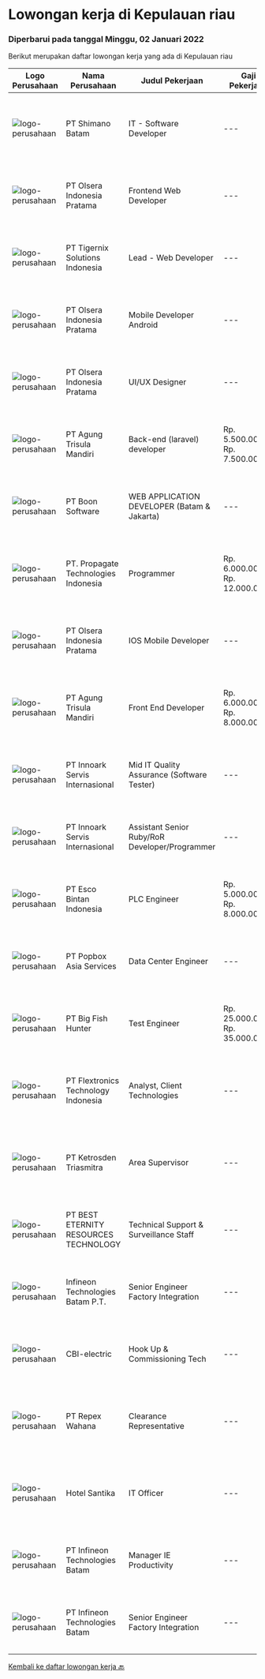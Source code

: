 
  # Lowongan kerja di Kepulauan riau

  ### Diperbarui pada tanggal Minggu, 02 Januari 2022

  Berikut merupakan daftar lowongan kerja yang ada di Kepulauan riau

  |Logo Perusahaan | Nama Perusahaan | Judul Pekerjaan | Gaji Pekerjaan | Lokasi | Deskripsi | Tanggal diunggah | Pranala |
  | -------------- | --------------- | --------------- | --------- | --------- | -------------- | ------- | ----------- |
  |![logo-perusahaan](https://image-service-cdn.seek.com.au/6aec31a5af5a52b0e326ea3affb5eee4bf6d6e57/ee4dce1061f3f616224767ad58cb2fc751b8d2dc)|PT Shimano Batam|IT - Software Developer|---|Batam|Perform software development, implementation, system integration and commissioning of advanced manufacturing execution system (MES). Produce...|Kamis, 30 Desember 2021|https://www.jobstreet.co.id/id/job/it-software-developer-3728799?token=0~76e42e11-f13f-4597-bdda-655399028e3d&sectionRank=1&jobId=jobstreet-id-job-3728799|
|![logo-perusahaan](https://image-service-cdn.seek.com.au/90e9bb2e5bcac40b68d491aafb34203d371349a1/ee4dce1061f3f616224767ad58cb2fc751b8d2dc)|PT Olsera Indonesia Pratama|Frontend Web Developer|---|Jakarta Raya|Responsibilities: Development in an AGILE environment Create good product with accessibility and security compliance Create good product with...|Kamis, 30 Desember 2021|https://www.jobstreet.co.id/id/job/frontend-web-developer-3721744?token=0~76e42e11-f13f-4597-bdda-655399028e3d&sectionRank=2&jobId=jobstreet-id-job-3721744|
|![logo-perusahaan](https://image-service-cdn.seek.com.au/a253b944e224371bb7d0b7e07b8b325b62188696/ee4dce1061f3f616224767ad58cb2fc751b8d2dc)|PT Tigernix Solutions Indonesia|Lead - Web Developer|---|Kepulauan Riau|Skills &amp; Qualifications Must bring 1 web project that has been made to be demonstrated during the interview. At least 1+ years of hands-on...|Kamis, 30 Desember 2021|https://www.jobstreet.co.id/id/job/lead-web-developer-3722462?token=0~76e42e11-f13f-4597-bdda-655399028e3d&sectionRank=3&jobId=jobstreet-id-job-3722462|
|![logo-perusahaan](https://image-service-cdn.seek.com.au/90e9bb2e5bcac40b68d491aafb34203d371349a1/ee4dce1061f3f616224767ad58cb2fc751b8d2dc)|PT Olsera Indonesia Pratama|Mobile Developer Android|---|Yogyakarta|Responsibilities: Development in an AGILE environment Create good product with accessibility and security compliance Create good product with...|Jumat, 31 Desember 2021|https://www.jobstreet.co.id/id/job/mobile-developer-android-3738200?token=0~76e42e11-f13f-4597-bdda-655399028e3d&sectionRank=4&jobId=jobstreet-id-job-3738200|
|![logo-perusahaan](https://image-service-cdn.seek.com.au/90e9bb2e5bcac40b68d491aafb34203d371349a1/ee4dce1061f3f616224767ad58cb2fc751b8d2dc)|PT Olsera Indonesia Pratama|UI/UX Designer|---|Jakarta Raya|JOB DESCRIPTION We are looking for a UI/UX Designer to turn our ideas into business goals. The incumbent is instrumental to address our customers’...|Jumat, 31 Desember 2021|https://www.jobstreet.co.id/id/job/ui-ux-designer-3738246?token=0~76e42e11-f13f-4597-bdda-655399028e3d&sectionRank=5&jobId=jobstreet-id-job-3738246|
|![logo-perusahaan](https://image-service-cdn.seek.com.au/6306e67940498d3926db1dc3b6d5982a669ee958/ee4dce1061f3f616224767ad58cb2fc751b8d2dc)|PT Agung Trisula Mandiri|Back-end (laravel) developer|Rp. 5.500.000-Rp. 7.500.000|Batam|Responsibilities: Participate in the entire application lifecycle, focusing on coding and debugging. Write clean code to develop functional web...|Senin, 27 Desember 2021|https://www.jobstreet.co.id/id/job/back-end-laravel-developer-3733281?token=0~76e42e11-f13f-4597-bdda-655399028e3d&sectionRank=6&jobId=jobstreet-id-job-3733281|
|![logo-perusahaan](https://image-service-cdn.seek.com.au/764f0e7fec95113c5d74c92819fbface2d5b2776/ee4dce1061f3f616224767ad58cb2fc751b8d2dc)|PT Boon Software|WEB APPLICATION DEVELOPER (Batam & Jakarta)|---|Jakarta Barat|Requirements: Good spoken and written English. Excellent health, Self-confidence, strong communication skills, and commitment. Passionate about new...|Kamis, 23 Desember 2021|https://www.jobstreet.co.id/id/job/web-application-developer-batam-jakarta-3714552?token=0~76e42e11-f13f-4597-bdda-655399028e3d&sectionRank=7&jobId=jobstreet-id-job-3714552|
|![logo-perusahaan](https://us.123rf.com/450wm/pavelstasevich/pavelstasevich1811/pavelstasevich181101027/112815900-stock-vector-no-image-available-icon-flat-vector.jpg?ver=6)|PT. Propagate Technologies Indonesia|Programmer|Rp. 6.000.000-Rp. 12.000.000|Batam|— Candidate must possess at least Diploma or Bachelor's Degree in Computer Science/Information Technology or equivalent.— At least 1 year of working...|Rabu, 22 Desember 2021|https://www.jobstreet.co.id/id/job/programmer-3713497?token=0~76e42e11-f13f-4597-bdda-655399028e3d&sectionRank=8&jobId=jobstreet-id-job-3713497|
|![logo-perusahaan](https://image-service-cdn.seek.com.au/90e9bb2e5bcac40b68d491aafb34203d371349a1/ee4dce1061f3f616224767ad58cb2fc751b8d2dc)|PT Olsera Indonesia Pratama|IOS Mobile Developer|---|Jakarta Raya|Responsibilities: Development in an AGILE environment Build reusable codes and libraries Create good product with accessibility and security...|Sabtu, 25 Desember 2021|https://www.jobstreet.co.id/id/job/ios-mobile-developer-3718172?token=0~76e42e11-f13f-4597-bdda-655399028e3d&sectionRank=9&jobId=jobstreet-id-job-3718172|
|![logo-perusahaan](https://image-service-cdn.seek.com.au/6306e67940498d3926db1dc3b6d5982a669ee958/ee4dce1061f3f616224767ad58cb2fc751b8d2dc)|PT Agung Trisula Mandiri|Front End Developer|Rp. 6.000.000-Rp. 8.000.000|Batam|PT Agung Trisula mandiri is software development company with a headquarter in Batam, Indonesia. We offers a wide range of services: Web development,...|Selasa, 21 Desember 2021|https://www.jobstreet.co.id/id/job/front-end-developer-3727645?token=0~76e42e11-f13f-4597-bdda-655399028e3d&sectionRank=10&jobId=jobstreet-id-job-3727645|
|![logo-perusahaan](https://image-service-cdn.seek.com.au/03d5b2909306d41d8d881d2ac7cfb4a0d8a47045/ee4dce1061f3f616224767ad58cb2fc751b8d2dc)|PT Innoark Servis Internasional|Mid IT Quality Assurance (Software Tester)|---|Batam|Execute all testing tasks based on the test scenarios. Build test scenarios based on the business requirements. Build test cases for the agreed test...|Selasa, 21 Desember 2021|https://www.jobstreet.co.id/id/job/mid-it-quality-assurance-software-tester-3712221?token=0~76e42e11-f13f-4597-bdda-655399028e3d&sectionRank=11&jobId=jobstreet-id-job-3712221|
|![logo-perusahaan](https://image-service-cdn.seek.com.au/03d5b2909306d41d8d881d2ac7cfb4a0d8a47045/ee4dce1061f3f616224767ad58cb2fc751b8d2dc)|PT Innoark Servis Internasional|Assistant Senior Ruby/RoR Developer/Programmer|---|Batam|Responsibilities: Working on project-based requirements Providing solution for issues Providing idea to maintain and improve current working system Be...|Selasa, 21 Desember 2021|https://www.jobstreet.co.id/id/job/assistant-senior-ruby-ror-developer-programmer-3712189?token=0~76e42e11-f13f-4597-bdda-655399028e3d&sectionRank=12&jobId=jobstreet-id-job-3712189|
|![logo-perusahaan](https://image-service-cdn.seek.com.au/d7d3be70a701514214ce2eb78cd153e22cc97501/ee4dce1061f3f616224767ad58cb2fc751b8d2dc)|PT Esco Bintan Indonesia|PLC Engineer|Rp. 5.000.000-Rp. 8.000.000|Bintan|Dear Applicants,Perusahaan kami tidak pernah memungut modus keuntungan apapun dalam proses rekrutmen, mohon abaikan jika ada pihak yang tidak...|Senin, 20 Desember 2021|https://www.jobstreet.co.id/id/job/plc-engineer-3726993?token=0~76e42e11-f13f-4597-bdda-655399028e3d&sectionRank=13&jobId=jobstreet-id-job-3726993|
|![logo-perusahaan](https://image-service-cdn.seek.com.au/0fd896a4bebd8425602f399c22a341859f5eb99a/ee4dce1061f3f616224767ad58cb2fc751b8d2dc)|PT Popbox Asia Services|Data Center Engineer|---|Batam|We're looking for best candidate for :*DATA CENTRE ENGINEER*Location : BatamResponsibilities : Standby on site (shifting) for maintain and monitor all...|Rabu, 15 Desember 2021|https://www.jobstreet.co.id/id/job/data-center-engineer-3722145?token=0~76e42e11-f13f-4597-bdda-655399028e3d&sectionRank=14&jobId=jobstreet-id-job-3722145|
|![logo-perusahaan](https://image-service-cdn.seek.com.au/00142c1e1fac35871ac248896b29bc27b2a44b4a/ee4dce1061f3f616224767ad58cb2fc751b8d2dc)|PT Big Fish Hunter|Test Engineer|Rp. 25.000.000-Rp. 35.000.000|Batam|Company profileOur client is a France based company that produces IT hardware. They have 3 subcontractors located in Batam Area.Role and...|Rabu, 15 Desember 2021|https://www.jobstreet.co.id/id/job/test-engineer-3722435?token=0~76e42e11-f13f-4597-bdda-655399028e3d&sectionRank=15&jobId=jobstreet-id-job-3722435|
|![logo-perusahaan](https://image-service-cdn.seek.com.au/a2d2e4f9664dcaaa1f379292808cfa099f9db547/ee4dce1061f3f616224767ad58cb2fc751b8d2dc)|PT Flextronics Technology Indonesia|Analyst, Client Technologies|---|Batam|The Client Technologies Analyst  will be based in Batam, Indonesia. What a typical day looks like: Determinate required improvements on the systems...|Selasa, 14 Desember 2021|https://www.jobstreet.co.id/id/job/analyst-client-technologies-3720914?token=0~76e42e11-f13f-4597-bdda-655399028e3d&sectionRank=16&jobId=jobstreet-id-job-3720914|
|![logo-perusahaan](https://image-service-cdn.seek.com.au/c6ffa5edc62c5e84c146cb3d55132fad595f8cd0/ee4dce1061f3f616224767ad58cb2fc751b8d2dc)|PT Ketrosden Triasmitra|Area Supervisor|---|Bengkulu|Bekerja sama dengan manajemen dan institusi lainnya (projek pemerintah dan pihak ketiga lainnya) Memfasilitasi technical support untuk keseluruhan tim...|Kamis, 09 Desember 2021|https://www.jobstreet.co.id/id/job/area-supervisor-3716881?token=0~76e42e11-f13f-4597-bdda-655399028e3d&sectionRank=17&jobId=jobstreet-id-job-3716881|
|![logo-perusahaan](https://image-service-cdn.seek.com.au/b45312957d23b9f99f1f1652db79777d69a2e634/ee4dce1061f3f616224767ad58cb2fc751b8d2dc)|PT BEST ETERNITY RESOURCES TECHNOLOGY|Technical Support & Surveillance Staff|---|Batam|Requirement :  Monitor and respond quickly to incoming requests relate to IT issues. Responsible for PC’s, Printers, and related equipment (monitor,...|Senin, 06 Desember 2021|https://www.jobstreet.co.id/id/job/technical-support-surveillance-staff-3711360?token=0~76e42e11-f13f-4597-bdda-655399028e3d&sectionRank=18&jobId=jobstreet-id-job-3711360|
|![logo-perusahaan](https://image-service-cdn.seek.com.au/826dac9b4a28655c2e0b43abeb64a0726cc8961c/ee4dce1061f3f616224767ad58cb2fc751b8d2dc)|Infineon Technologies Batam P.T.|Senior Engineer Factory Integration|---|Batam|Part of your life. Part of tomorrow.We make life easier, safer and greener - with technology that achieves more, consumes less and is accessible to...|Senin, 06 Desember 2021|https://www.jobstreet.co.id/id/job/senior-engineer-factory-integration-9068795/origin/sg?token=0~76e42e11-f13f-4597-bdda-655399028e3d&sectionRank=19&jobId=jobstreet-sg-job-9068795|
|![logo-perusahaan](https://us.123rf.com/450wm/pavelstasevich/pavelstasevich1811/pavelstasevich181101027/112815900-stock-vector-no-image-available-icon-flat-vector.jpg?ver=6)|CBI-electric|Hook Up & Commissioning Tech|---|Batam|Job Overview: Over-all responsibility is project execution hands on Electrical - Commissioning test procedures activities.Key Tasks and...|Sabtu, 01 Januari 2022|https://www.jobstreet.co.id/id/job/hook-up-commissioning-tech-1029831757?token=0~76e42e11-f13f-4597-bdda-655399028e3d&sectionRank=20&jobId=jobstreet-id-job-1029831757|
|![logo-perusahaan](https://image-service-cdn.seek.com.au/0515a71ff559cec1568062a5d87e46268983feb8/ee4dce1061f3f616224767ad58cb2fc751b8d2dc)|PT Repex Wahana|Clearance Representative|---|Batam|Company: FedEx Express APACJob Title: Clearance RepresentativeJob Requisition Number: RC458189Locations:BATAM, Riau IndonesiaJob Category:...|Kamis, 30 Desember 2021|https://www.jobstreet.co.id/id/job/clearance-representative-1030031241?token=0~76e42e11-f13f-4597-bdda-655399028e3d&sectionRank=21&jobId=jobstreet-id-job-1030031241|
|![logo-perusahaan](https://image-service-cdn.seek.com.au/e85c0d29621d01631d2a9d67a4404c408ea508db/ee4dce1061f3f616224767ad58cb2fc751b8d2dc)|Hotel Santika|IT Officer|---|Batam|Min Diploma or Bachelor Degree of Information TechnologyMin 1 year Experiences of IThave knowledge of Operating System, Hardware Computer, Networking...|Rabu, 22 Desember 2021|https://www.jobstreet.co.id/id/job/it-officer-1030000990?token=0~76e42e11-f13f-4597-bdda-655399028e3d&sectionRank=22&jobId=jobstreet-id-job-1030000990|
|![logo-perusahaan](https://us.123rf.com/450wm/pavelstasevich/pavelstasevich1811/pavelstasevich181101027/112815900-stock-vector-no-image-available-icon-flat-vector.jpg?ver=6)|PT Infineon Technologies Batam|Manager IE Productivity|---|Batam|At a glanceBe the key enabler of the respective BE Segment/Site to achieve Operational Excellence. Drive the implementation of the Automation roadmap...|Sabtu, 18 Desember 2021|https://www.jobstreet.co.id/id/job/manager-ie-productivity-1029962144?token=0~76e42e11-f13f-4597-bdda-655399028e3d&sectionRank=23&jobId=jobstreet-id-job-1029962144|
|![logo-perusahaan](https://us.123rf.com/450wm/pavelstasevich/pavelstasevich1811/pavelstasevich181101027/112815900-stock-vector-no-image-available-icon-flat-vector.jpg?ver=6)|PT Infineon Technologies Batam|Senior Engineer Factory Integration|---|Batam|At a glanceAre you eager to further develop in a vibrating multinational environment? Are you a strategic thinker who pays great attention to details,...|Senin, 06 Desember 2021|https://www.jobstreet.co.id/id/job/senior-engineer-factory-integration-1029816986?token=0~76e42e11-f13f-4597-bdda-655399028e3d&sectionRank=24&jobId=jobstreet-id-job-1029816986|


  [Kembali ke daftar lowongan kerja 🔙](../README.md#daftar-lowongan-kerja)
  